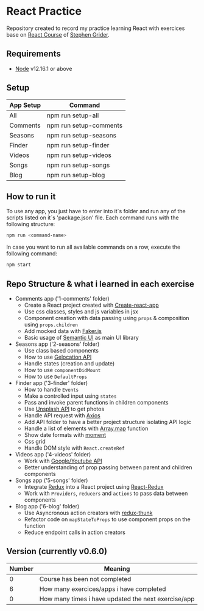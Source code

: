 # React Practice
Repository created to record my practice learning React with exercices base on [React Course](https://www.udemy.com/user/sgslo/) of [Stephen Grider](https://www.udemy.com/course/react-redux).

## Requirements
 - [Node](https://nodejs.org/en/download/) v12.16.1 or above

 ## Setup
| App Setup | Command |
| ------ | ------ |
| All | npm run setup-all |
| Comments | npm run setup-comments |
| Seasons | npm run setup-seasons |
| Finder | npm run setup-finder |
| Videos | npm run setup-videos |
| Songs | npm run setup-songs |
| Blog | npm run setup-blog |

## How to run it
To use any app, you just have to enter into it´s folder and run any of the scripts listed on it´s 'package.json' file. Each command runs with the following structure:
```sh
npm run <command-name>
```
In case you want to run all available commands on a row, execute the following command:
```sh
npm start
```

## Repo Structure & what i learned in each exercise
 - Comments app ('1-comments' folder)
   - Create a React project created with [Create-react-app](https://www.npmjs.com/package/create-react-app)
   - Use css classes, styles and js variables in jsx
   - Component creation with data passing using `props` & composition using `props.children`
   - Add mocked data with [Faker.js](https://www.npmjs.com/package/faker)
   - Basic usage of [Semantic UI](https://semantic-ui.com/) as main UI library
 - Seasons app ('2-seasons' folder)
   - Use class based components
   - How to use [Gelocation API](https://developer.mozilla.org/en-US/docs/Web/API/Geolocation_API)
   - Handle states (creation and update)
   - How to use `componentDidMount`
   - How to use `DefaultProps`
 - Finder app ('3-finder' folder)
   - How to handle `Events`
   - Make a controlled input using `states`
   - Pass and invoke parent functions in children components
   - Use [Unsplash API](https://unsplash.com/developers) to get photos
   - Handle API request with [Axios](https://www.npmjs.com/package/axios)
   - Add API folder to have a better project structure isolating API logic
   - Handle a list of elements with [Array.map](https://developer.mozilla.org/en-US/docs/Web/JavaScript/Reference/Global_Objects/Array/map) function
   - Show date formats with [moment](https://www.npmjs.com/package/moment)
   - Css grid
   - Handle DOM style with `React.createRef`
 - Videos app ('4-videos' folder)
   - Work with [Google/Youtube API](https://console.developers.google.com/)
   - Better understanding of prop passing between parent and children components
 - Songs app ('5-songs' folder)
   - Integrate [Redux](https://www.npmjs.com/package/redux) into a React project using [React-Redux](https://www.npmjs.com/package/react-redux)
   - Work with `Providers`, `reducers` and `actions` to pass data between components
 - Blog app ('6-blog' folder)
   - Use Asyncronous action creators with [redux-thunk](https://www.npmjs.com/package/redux-thunk)
   - Refactor code on `mapStateToProps` to use component props on the function
   - Reduce endpoint calls in action creators
 

## Version (currently v0.6.0)
| Number | Meaning |
| ------ | ------ |
| 0 | Course has been not completed |
| 6 | How many exercices/apps i have completed |
| 0 | How many times i have updated the next exercise/app |